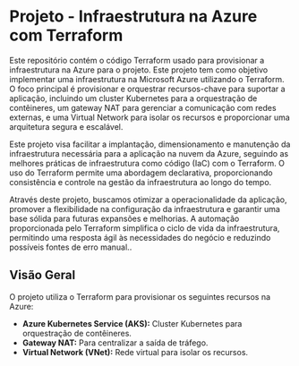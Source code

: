 # Projeto - Infraestrutura na Azure com Terraform

Este repositório contém o código Terraform usado para provisionar a infraestrutura na Azure para o projeto. Este projeto tem como objetivo  implementar uma infraestrutura na Microsoft Azure utilizando o Terraform. O foco principal é provisionar e orquestrar recursos-chave para suportar a aplicação, incluindo um cluster Kubernetes para a orquestração de contêineres, um gateway NAT para gerenciar a comunicação com redes externas, e uma Virtual Network para isolar os recursos e proporcionar uma arquitetura segura e escalável.

Este projeto visa facilitar a implantação, dimensionamento e manutenção da infraestrutura necessária para a aplicação na nuvem da Azure, seguindo as melhores práticas de infraestrutura como código (IaC) com o Terraform. O uso do Terraform permite uma abordagem declarativa, proporcionando consistência e controle na gestão da infraestrutura ao longo do tempo.

Através deste projeto, buscamos otimizar a operacionalidade da aplicação, promover a flexibilidade na configuração da infraestrutura e garantir uma base sólida para futuras expansões e melhorias. A automação proporcionada pelo Terraform simplifica o ciclo de vida da infraestrutura, permitindo uma resposta ágil às necessidades do negócio e reduzindo possíveis fontes de erro manual..

## Visão Geral

O projeto utiliza o Terraform para provisionar os seguintes recursos na Azure:
- **Azure Kubernetes Service (AKS):** Cluster Kubernetes para orquestração de contêineres.
- **Gateway NAT:** Para centralizar a saída de tráfego.
- **Virtual Network (VNet):** Rede virtual para isolar os recursos.
